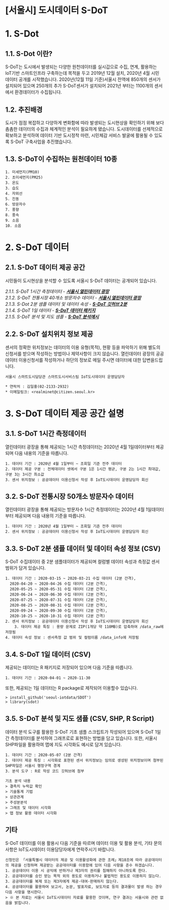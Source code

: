 [서울시] 도시데이터 S-DoT 
======================

# 1. S-Dot  
## 1.1. S-Dot 이란?
S-DoT는 도시에서 발생되는 다양한 원천데이터를 실시갑으로 수집, 연계, 활용하는 IoT기반 스마트인프라 구축하는데 목적을 두고 2019년 12월 설치, 2020년 4월 시민 데이터 공개를 시작했습니다. 2020년(12월 11일 기준)서울시 전역에 850개의 센서가 설치되어 있으며 250개의 추가 S-DoT센서가 설치되어 2021년 부터는 1100개의 센서에서 환경데이터가 수집됩니다. 
  
## 1.2. 추진배경 
도시가 점점 복잡하고 다양하게 변화함에 따라 발생되는 도시현상을 확인하기 위해 보다 촘촘한 데이터의 수집과 체계적인 분석이 필요하게 됐습니다. 도시데이터를 선제적으로 확보하고 분석하여 데이터 기반 도시정착 마련, 시민체감 서비스 발굴에 활용될 수 있도록 S-DoT 구축사업을 추진했습니다. 
  
## 1.3. S-DoT이 수집하는 원천데이터 10종

	1. 미세먼지(PM10)
	2. 초미세먼지(PM25)
	3. 온도
	3. 습도 
	4. 자외선
	5. 진동
	6. 방문자수 
	7. 풍향
	8. 풍속
	9. 소음 
	10. 소음


# 2. S-DoT 데이터
## 2.1. S-DoT 데이터 제공 공간
시민들이 도시현상을 분석할 수 있도록 서울시 S-DoT 데이터는 공개되어 있습니다.  

_2.1.1. S-DoT 1시간 측정데이터 - [**서울시 열린데이터 광장**](https://data.seoul.go.kr/dataList/OA-15969/S/1/datasetView.do)_  
_2.1.2. S-DoT 전통시장 40개소 방문자수 데이터 - [**서울시 열린데이터 광장**](https://data.seoul.go.kr/dataList/OA-15964/S/1/datasetView.do)_  
_2.1.3. S-Dot 2분 샘플 데이터 및 데이터 속성 - [**S-DoT 깃허브 2분**](https://github.com/seoul-iotdata/S-DoT_SampleData)_  
_2.1.4. S-DoT 1일 데이터 - [**S-DoT 데이터 패키지**](https://github.com/seoul-iotdata/SDOT)_  
_2.1.5. S-DoT 분석 및 지도 샘플 - [**S-DoT 분석예시**](https://github.com/seoul-iotdata/S-DoT_Data_Analysis_Basic)_  


## 2.2. S-DoT 설치위치 정보 제공
센서의 정확한 위치정보는 데이터의 이용 유형(목적), 현황 등을 파악하기 위해 별도의
신청서를 받으며 작성하는 방법이나 제약사항이 크지 않습니다. 열린데이터 광장의 공공데이터 이용신청서를 작성하거나 하단의 정보로 메일 주시면 데이터에 대한 답변을드립니다.  
```
서울시 스마트도시담당관 스마트도시서비스팀 IoT도시데이터 운영담당자

* 연락처 : 김일홍(02-2133-2932)
* 이메일링크: <realminet@citizen.seoul.kr>
```

# 3. S-DoT 데이터 제공 공간 설명
## 3.1. S-DoT 1시간 측정데이터 
열린데이터 광장을 통해 제공되는 1시간 측정데이터는 2020년 4월 1일데이터부터 제공되며 다음 내용의 기준을 따릅니다.

	1. 데이터 기간 : 2020년 4월 1일부터 ~ 조회일 기준 전주 데이터 
	2. 데이터 제공 구분 : 전체데이터 셋에서 구분 1은 1시간 평균, 구분 2는 1시간 최대값, 구분 3는 3시간 최소값 
	3. 센서 위치정보 : 공공데이터 이용신청서 작성 후 IoT도시데이터 운영담당자 회신 
  	
## 3.2. S-DoT 전통시장 50개소 방문자수 데이터
열린데이터 광장을 통해 제공되는 방문자수 1시간 측정데이터는 2020년 4월 1일데이터부터 제공되며 다음 내용의 기준을 따릅니다.

	1. 데이터 기간 : 2020년 4월 1일부터 ~ 조회일 기준 전주 데이터 
	2. 센서 위치정보 : 공공데이터 이용신청서 작성 후 IoT도시데이터 운영담당자 회신
  	
## 3.3. S-DoT 2분 샘플 데이터 및 데이터 속성 정보 (CSV)
S-DoT 수집데이터 중 2분 샘플데이터가 제공되며 컬럼별 데이터 속성과 측정값 센서 범위가 담겨 있습니다. 

	1. 데이터 기간 : 2020-03-15 ~ 2020-03-21 수집 데이터 (2분 간격), 
	  2020-04-20 ~ 2020-04-26 수집 데이터 (2분 간격),  
	  2020-05-25 ~ 2020-05-31 수집 데이터 (2분 간격),  
	  2020-06-24 ~ 2020-06-30 수집 데이터 (2분 간격),  
	  2020-07-25 ~ 2020-07-31 수집 데이터 (2분 간격),  
	  2020-08-25 ~ 2020-08-31 수집 데이터 (2분 간격),  
	  2020-09-24 ~ 2020-09-30 수집 데이터 (2분 간격),  
	  2020-10-25 ~ 2020-10-31 수집 데이터 (2분 간격) 
	2. 센서 위치정보 : 공공데이터 이용신청서 작성 후 IoT도시데이터 운영담당자 회신  
        3. 데이터 제공 특징 : 용량 문제로 ZIP(1개당 약 110MB)로 압축하여 /data_raw에 저장됨
	4. 데이터 속성 정보 : 센서측정 값 범위 및 컬럼이름 /data_info에 저장됨 

## 3.4. S-DoT 1일 데이터 (CSV)
제공되는 데이터는 R 패키지로 저장되어 있으며 다음 기준을 따릅니다. 

	1. 데이터 기간 : 2020-04-01 ~ 2020-11-30 
	
또한, 제공되는 1일 데이터는 R package로 제작되어 이용할수 있습니다.

```
> install_github('seoul-iotdata/SDOT')
> library(sdot)
```

## 3.5. S-DoT 분석 및 지도 샘플 (CSV, SHP, R Script)
데이터 분석 도구를 활용한 S-DoT 기초 샘플 스크립트가 작성되어 있으며 S-DoT 1일간 측정데이터를 분석하여
그래프로로 표현하는 방법을 담고 있습니다. 또한, 서울시 SHP파일을 활용하여 맵에 지도 시각화도 예시로 담겨 있습니다.

	1. 데이터 기간 : 2020-05-07 (2분 간격)
	2. 데이터 제공 특징 : 시각화로 표현된 센서 위치정보는 임의로 생성된 위치정보이며 첨부된 SHP파일은 서울시 행정구역 경계
	3. 분석 도구 : R로 작성 코드 깃허브에 첨부 

```
기초 분석 내용
> 결측치 누락값 확인
> 기술통계 기법 
> 상관관계 
> 주성분분석
> 그래프 및 데이터 시각화
> 맵 정보 활용 데이터 시각화
```
	
	

## 기타 
S-DoT 데이터를 이용 활용시 다음 기준을 따르며 데이터 이용 및 활용 분석, 기타 문의사항은 IoT도시데이터 이용담당자에게 연락주시기 바랍니다. 
```
신청인은 「서울특별시 데이터의 제공 및 이용활성화에 관한 조례」제18조에 따라 공공데이터의 제공을 신청하며 제공받는 공공데이터를 이용함에 있어 다음 사항을 준수 하겠습니다. 
1. 공공데이터 이용 시 공익에 반하거나 제3자의 권리를 침해하지 아니하도록 한다. 
2. 공공데이터를 승인 받는 목적 외의 용도로 이용하거나 불법적인 용도로 이용하지 않는다. 
3. 공공데이터를 복제 또는 제3자에게 제공·대여·판매하지 않는다. 
4. 공공데이터를 활용하여 보고서, 논문, 발표자료, 보도자료 등의 결과물이 발생 하는 경우 다음 사항을 명시한다.
> ※ 본 자료는 서울시 IoT도시데이터 자료를 활용한 것이며, 연구 결과는 서울시와 관련 없음을 밝힙니다.
 ```
